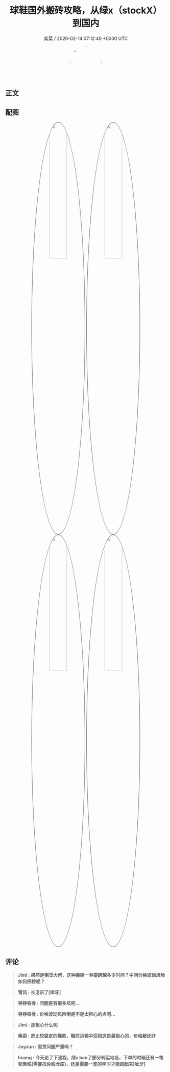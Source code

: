 <h1 align="center">球鞋国外搬砖攻略，从绿x（stockX）到国内</h1>
<p align="center">
    <a>紫菜 / 2020-02-14 07:12:40 &#43;0000 UTC</a>
</p>

<div align="center">
    <img src="https://images.zsxq.com/FoZydokJ1qkCiat4u38D58RVZAus?e=1590940799&amp;token=kIxbL07-8jAj8w1n4s9zv64FuZZNEATmlU_Vm6zD:lbkQTU9nbCfcqbD4iRmxW2bPXSg=" width="100" height="100" style="border:1px solid;border-radius:50%; color:#ffffff"/>
</div>

## 正文

<div>

</div>

## 配图
<div class="image" align="center">

<img src="https://images.zsxq.com/Fk7PS5IlLJcZPUS_cxciS8Gi1A4X?imageMogr2/auto-orient/thumbnail/800x/format/jpg/blur/1x0/quality/75&amp;e=1590940799&amp;token=kIxbL07-8jAj8w1n4s9zv64FuZZNEATmlU_Vm6zD:Zd2Bs0Q6uPlmKXnIXVAQV8ZC9a8=" width="33%" height="33%" style="border:1px solid;border-radius:50%; color:#3c3f41"/>

<img src="https://images.zsxq.com/FtDItKse3Pj2jfgbnX_TJknAqdDQ?imageMogr2/auto-orient/thumbnail/800x/format/jpg/blur/1x0/quality/75&amp;e=1590940799&amp;token=kIxbL07-8jAj8w1n4s9zv64FuZZNEATmlU_Vm6zD:6xep0YN7I-AVwv4HMqow_nllrcs=" width="33%" height="33%" style="border:1px solid;border-radius:50%; color:#3c3f41"/>

<img src="https://images.zsxq.com/FmdEWZRfviW2ZKBrbgC-HlwvANdu?imageMogr2/auto-orient/thumbnail/800x/format/jpg/blur/1x0/quality/75&amp;e=1590940799&amp;token=kIxbL07-8jAj8w1n4s9zv64FuZZNEATmlU_Vm6zD:GE4x_ut9s0sYhjY6pktzDja2vxg=" width="33%" height="33%" style="border:1px solid;border-radius:50%; color:#3c3f41"/>

<img src="https://images.zsxq.com/FutRrBttQ0MbaeckSV1jKyeugIbl?imageMogr2/auto-orient/thumbnail/800x/format/jpg/blur/1x0/quality/75&amp;e=1590940799&amp;token=kIxbL07-8jAj8w1n4s9zv64FuZZNEATmlU_Vm6zD:p7whQ9DcrCDhpoYTdx6yX4YBelY=" width="33%" height="33%" style="border:1px solid;border-radius:50%; color:#3c3f41"/>

</div>

## 评论

<div align="left">
<div>

<blockquote >
<span> <strong>Jimi : 果然是倒货大佬，这种搬砖一单要跨越多少时间？中间价格波动风险如何把控呢？ </strong></span>
</blockquote>

<blockquote >
<span> <strong>雪风 : 长见识了[呲牙] </strong></span>
</blockquote>

<blockquote >
<span> <strong>铮铮铁骨 : 问题是有很多坑吧… </strong></span>
</blockquote>

<blockquote >
<span> <strong>铮铮铁骨 : 价格波动风险倒是不是太担心的点吧… </strong></span>
</blockquote>

<blockquote >
<span> <strong>Jimi : 那担心什么呢 </strong></span>
</blockquote>

<blockquote >
<span> <strong>紫菜 : 选比较稳定的鞋款，鞋在运输中受损这是最担心的，价格都还好 </strong></span>
</blockquote>

<blockquote >
<span> <strong>JoyJun : 假货问题严重吗？ </strong></span>
</blockquote>

<blockquote >
<span> <strong>huang : 今天走了下流程，绿x ban了部分转运地址，下单的时候还有一笔销售税(需要找免税仓库)，还是需要一定的学习才能跑起来[呲牙] </strong></span>
</blockquote>

</div>
</div>